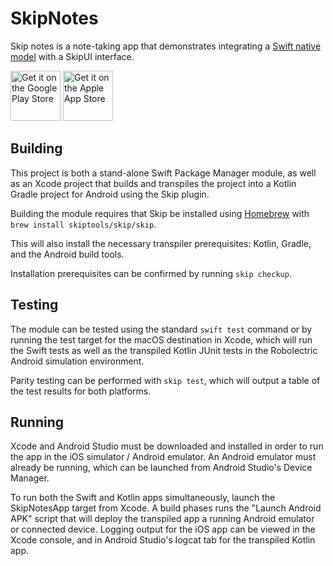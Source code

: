 # SkipNotes

Skip notes is a note-taking app that demonstrates integrating a [Swift native model](https://skip.tools/docs/native/) with a SkipUI interface. 

[<img src="https://upload.wikimedia.org/wikipedia/commons/7/78/Google_Play_Store_badge_EN.svg" alt="Get it on the Google Play Store" height="80">](https://play.google.com/store/apps/details?id=org.appfair.app.SkipNotes) [<img src="https://developer.apple.com/assets/elements/badges/download-on-the-app-store.svg" alt="Get it on the Apple App Store" height="80">](https://apps.apple.com/us/app/skip-showcase/id6740916318)


## Building

This project is both a stand-alone Swift Package Manager module,
as well as an Xcode project that builds and transpiles the project
into a Kotlin Gradle project for Android using the Skip plugin.

Building the module requires that Skip be installed using
[Homebrew](https://brew.sh) with `brew install skiptools/skip/skip`.

This will also install the necessary transpiler prerequisites:
Kotlin, Gradle, and the Android build tools.

Installation prerequisites can be confirmed by running `skip checkup`.

## Testing

The module can be tested using the standard `swift test` command
or by running the test target for the macOS destination in Xcode,
which will run the Swift tests as well as the transpiled
Kotlin JUnit tests in the Robolectric Android simulation environment.

Parity testing can be performed with `skip test`,
which will output a table of the test results for both platforms.

## Running

Xcode and Android Studio must be downloaded and installed in order to
run the app in the iOS simulator / Android emulator.
An Android emulator must already be running, which can be launched from 
Android Studio's Device Manager.

To run both the Swift and Kotlin apps simultaneously, 
launch the SkipNotesApp target from Xcode.
A build phases runs the "Launch Android APK" script that
will deploy the transpiled app a running Android emulator or connected device.
Logging output for the iOS app can be viewed in the Xcode console, and in
Android Studio's logcat tab for the transpiled Kotlin app.
